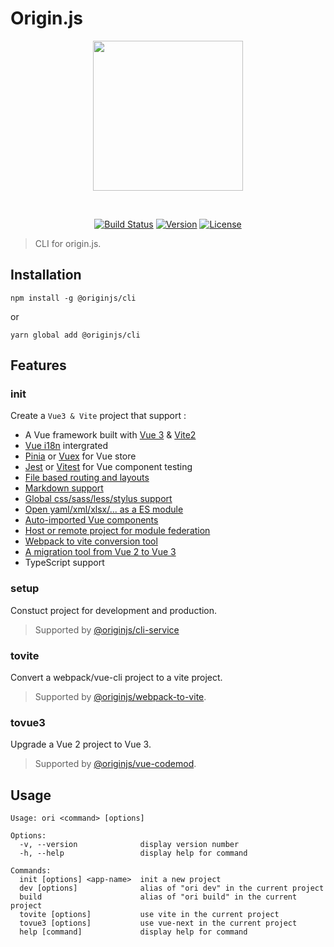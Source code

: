 # Origin.js

<p align="center"><img align="center" style="width:240px" src="./oriTemplate/src/assets/originjs.png"/></p><br/>

<p align="center">
  <a href="https://github.com/originjs/origin.js/actions/workflows/ci.yml"><img src="https://github.com/originjs/origin.js/actions/workflows/ci.yml/badge.svg?branch=main" alt="Build Status"></a>
  <a href="https://www.npmjs.com/package/@originjs/cli"><img src="https://badgen.net/npm/v/@originjs/cli" alt="Version"></a>
  <a href="https://www.npmjs.com/package/@originjs/cli"><img src="https://badgen.net/npm/license/@originjs/cli" alt="License"></a>
</p>

> CLI for origin.js.

## Installation

```shell
npm install -g @originjs/cli
```
or
```shell
yarn global add @originjs/cli
```

## Features

### init

Create a `Vue3 & Vite` project that support : 
- A Vue framework built with [Vue 3](https://github.com/vuejs/vue-next) & [Vite2](https://github.com/vitejs/vite)
- [Vue i18n](https://kazupon.github.io/vue-i18n/) intergrated
- [Pinia](https://pinia.vuejs.org/) or [Vuex](https://vuex.vuejs.org/) for Vue store
- [Jest](https://jestjs.io/) or [Vitest](https://vitest.dev/) for Vue component testing
- [File based routing and layouts](https://github.com/originjs/origin.js/tree/main/packages/vite-plugin-pages)
- [Markdown support](https://github.com/antfu/vite-plugin-md)
- [Global css/sass/less/stylus support](https://github.com/originjs/origin.js/tree/main/packages/vite-plugin-global-style)
- [Open yaml/xml/xlsx/... as a ES module](https://github.com/originjs/origin.js/tree/main/packages/vite-plugin-content)
- [Auto-imported Vue components](https://github.com/antfu/unplugin-vue-components)
- [Host or remote project for module federation](https://github.com/originjs/vite-plugin-federation)
- [Webpack to vite conversion tool](https://github.com/originjs/webpack-to-vite)
- [A migration tool from Vue 2 to Vue 3](https://github.com/originjs/vue-codemod)
- TypeScript support

### setup
Constuct project for development and production.<br/>
> Supported by [@originjs/cli-service](https://github.com/originjs/origin.js/tree/main/packages/cli-service)

### tovite

Convert a webpack/vue-cli project to a vite project.<br/>
> Supported by [@originjs/webpack-to-vite](https://github.com/originjs/webpack-to-vite).

### tovue3

Upgrade a Vue 2 project to Vue 3.<br/>
> Supported by [@originjs/vue-codemod](https://github.com/originjs/vue-codemod).

## Usage

```shell
Usage: ori <command> [options]

Options:
  -v, --version              display version number
  -h, --help                 display help for command

Commands:
  init [options] <app-name>  init a new project
  dev [options]              alias of "ori dev" in the current project
  build                      alias of "ori build" in the current project
  tovite [options]           use vite in the current project
  tovue3 [options]           use vue-next in the current project
  help [command]             display help for command
```
